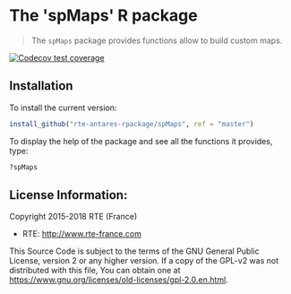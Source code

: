 # The 'spMaps' R package

> The `spMaps` package provides functions allow to build custom maps.

<!-- badges: start -->

[![Codecov test coverage](https://codecov.io/gh/rte-antares-rpackage/spMaps/branch/master/graph/badge.svg)](https://app.codecov.io/gh/rte-antares-rpackage/spMaps?branch=master)
<!-- badges: end -->



## Installation


To install the current version:

```r
install_github("rte-antares-rpackage/spMaps", ref = "master")
```

To display the help of the package and see all the functions it provides, type:
  
  
```r 
?spMaps
```

## License Information:

Copyright 2015-2018 RTE (France)

* RTE: http://www.rte-france.com

This Source Code is subject to the terms of the GNU General Public License, version 2 or any higher version. If a copy of the GPL-v2 was not distributed with this file, You can obtain one at https://www.gnu.org/licenses/old-licenses/gpl-2.0.en.html.
